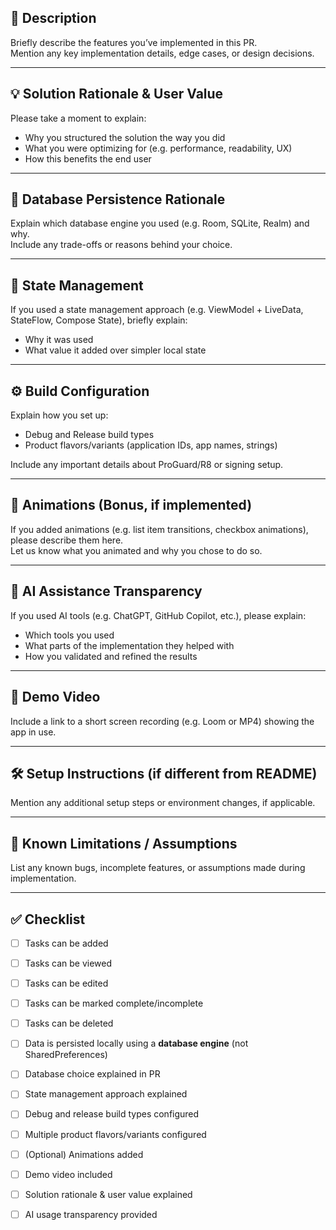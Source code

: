 ## 🚀 Description

Briefly describe the features you’ve implemented in this PR.  
Mention any key implementation details, edge cases, or design decisions.

---

## 💡 Solution Rationale & User Value

Please take a moment to explain:

- Why you structured the solution the way you did  
- What you were optimizing for (e.g. performance, readability, UX)  
- How this benefits the end user  

---

## 💾 Database Persistence Rationale

Explain which database engine you used (e.g. Room, SQLite, Realm) and why.  
Include any trade-offs or reasons behind your choice.

---

## 🧠 State Management

If you used a state management approach (e.g. ViewModel + LiveData, StateFlow, Compose State), briefly explain:

- Why it was used  
- What value it added over simpler local state  

---

## ⚙️ Build Configuration

Explain how you set up:

- Debug and Release build types  
- Product flavors/variants (application IDs, app names, strings)  

Include any important details about ProGuard/R8 or signing setup.

---

## 💫 Animations (Bonus, if implemented)

If you added animations (e.g. list item transitions, checkbox animations), please describe them here.  
Let us know what you animated and why you chose to do so.

---

## 🤖 AI Assistance Transparency

If you used AI tools (e.g. ChatGPT, GitHub Copilot, etc.), please explain:

- Which tools you used  
- What parts of the implementation they helped with  
- How you validated and refined the results  

---

## 🎥 Demo Video

Include a link to a short screen recording (e.g. Loom or MP4) showing the app in use.

---

## 🛠️ Setup Instructions (if different from README)

Mention any additional setup steps or environment changes, if applicable.

---

## 📌 Known Limitations / Assumptions

List any known bugs, incomplete features, or assumptions made during implementation.

---

## ✅ Checklist

- [ ] Tasks can be added  
- [ ] Tasks can be viewed  
- [ ] Tasks can be edited  
- [ ] Tasks can be marked complete/incomplete  
- [ ] Tasks can be deleted  
- [ ] Data is persisted locally using a **database engine** (not SharedPreferences)  
- [ ] Database choice explained in PR  
- [ ] State management approach explained  
- [ ] Debug and release build types configured  
- [ ] Multiple product flavors/variants configured  
- [ ] (Optional) Animations added  
- [ ] Demo video included  
- [ ] Solution rationale & user value explained  
- [ ] AI usage transparency provided  

